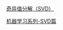 

[奇异值分解（SVD）](https://zhuanlan.zhihu.com/p/29846048)

[机器学习系列-SVD篇](https://zhuanlan.zhihu.com/p/25801478)





